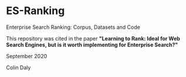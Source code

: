 # ES-Ranking
Enterprise Search Ranking: Corpus, Datasets and Code

This repository was cited in the paper **"Learning to Rank: Ideal for Web Search Engines, but is it worth implementing for Enterprise Search?"**

September 2020

Colin Daly
